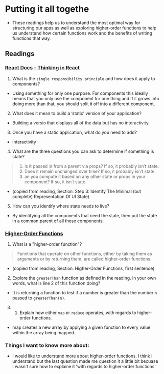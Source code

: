 # Putting it all togethe

  - These readings help us to understand the most optimal way for structuring our apps as well as exploring higher-order functions to help us understand how certain functions work and the benefits of writing functions that way.

## Readings
### [React Docs - Thinking in React]([HTML](https://reactjs.org/docs/thinking-in-react.html))
1. What is the `single responsibility principle` and how does it apply to components?
  - Using something for only one purpose. For components this ideally means that you only use the component for one thing and if it grows into doing more than that, you should split it off into a different component.
2. What does it mean to build a ‘static’ version of your application?
  - Building a versio that displays all of the data but has no interactivity.
3. Once you have a static application, what do you need to add?
  - interactivity
4. What are the three questions you can ask to determine if something is state?
> 1. Is it passed in from a parent via props? If so, it probably isn’t state.
> 2. Does it remain unchanged over time? If so, it probably isn’t state.
> 3. an you compute it based on any other state or props in your component? If so, it isn’t state.
  - (copied from reading, Section: Step 3: Identify The Minimal (but complete) Representation Of UI State)
5. How can you identify where state needs to live?
  - By identifying all the components that need the state, then put the state in a common parent of all those components.

### [Higher-Order Functions]([HTML](https://eloquentjavascript.net/05_higher_order.html#h_xxCc98lOBK))
1. What is a "higher-order function"?
> Functions that operate on other functions, either by taking them as arguments or by returning them, are called higher-order functions.
  - (copied from reading, Section: Higher-Order Functions, first sentence)
2. Explore the `greaterThan` function as defined in the reading. In your own words, what is line 2 of this function doing?
  - It is returning a function to test if a number is greater than the number `n` passed to `greaterThan(n)`.
3. 1. Explain how either `map` or `reduce` operates, with regards to higher-order functions.
  - map creates a new array by applying a given function to every value within the array being mapped.

### Things I want to know more about:
  - I would like to understand more about higher-order functions. I think I understand but the last question made me question it a little bit becuase I wasn't sure how to explaine it 'with regards to higher-order functions'
